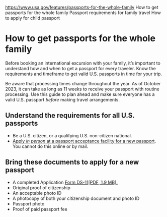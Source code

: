 

https://www.usa.gov/features/passports-for-the-whole-family
How to get passports for the whole family
Passport requirements for family travel
How to apply for child passport

How to get passports for the whole family
=========================================

Before booking an international excursion with your family, it’s important to understand how and when to get a passport for every traveler. Know the requirements and timeframe to get valid U.S. passports in time for your trip.

Be aware that processing times change throughout the year. As of October 2023, it can take as long as 11 weeks to receive your passport with routine processing. Use this guide to plan ahead and make sure everyone has a valid U.S. passport *before* making travel arrangements.

**Understand the requirements for all U.S. passports**
------------------------------------------------------

* Be a U.S. citizen, or a qualifying U.S. non-citizen national.
* [Apply *in person* at a passport acceptance facility for a new passport](https://iafdb.travel.state.gov/). You cannot do this online or by mail.
  
**Bring these documents to apply for a new passport**
-----------------------------------------------------

* A completed Application [Form DS-11[PDF, 1.9 MB].](https://eforms.state.gov/Forms/ds11.pdf)
* Original proof of citizenship
* An acceptable photo ID
* A photocopy of both your citizenship document and photo ID
* Passport photo
* Proof of paid passport fee
